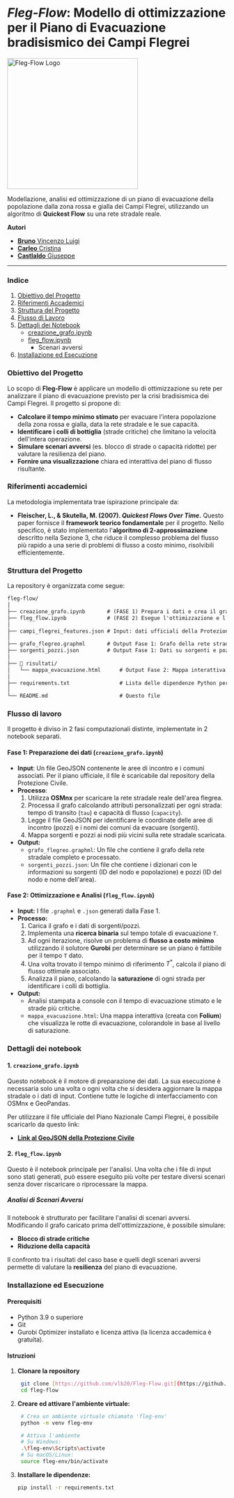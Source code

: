 # *Fleg-Flow*: Modello di ottimizzazione per il Piano di Evacuazione bradisismico dei Campi Flegrei
<img src="https://github.com/user-attachments/assets/751c98e6-170e-4104-9f91-acc6fd844d9e" width="300" alt="Fleg-Flow Logo">


Modellazione, analisi ed ottimizzazione di un piano di evacuazione della popolazione dalla zona rossa e gialla dei Campi Flegrei, utilizzando un algoritmo di **Quickest Flow** su una rete stradale reale.

**Autori**
- [**Bruno** Vincenzo Luigi](https://github.com/vlb20)
- [**Carleo** Cristina](https://github.com/iris-cmd22)
- [**Castlaldo** Giuseppe](https://github.com/Giuleppe09)

---

### Indice
1.  [Obiettivo del Progetto](#obiettivo-del-progetto)
2.  [Riferimenti Accademici](#riferimenti-accademici)
3.  [Struttura del Progetto](#struttura-del-progetto)
4.  [Flusso di Lavoro](#flusso-di-lavoro)
5.  [Dettagli dei Notebook](#dettagli-dei-notebook)
    - [creazione_grafo.ipynb](#1--creazione_grafoipynb)
    - [fleg_flow.ipynb](#2--fleg_flowipynb)
        - Scenari avversi
6.  [Installazione ed Esecuzione](#installazione-ed-esecuzione)

### Obiettivo del Progetto

Lo scopo di **Fleg-Flow** è applicare un modello di ottimizzazione su rete per analizzare il piano di evacuazione previsto per la crisi bradisismica dei Campi Flegrei. Il progetto si propone di:
- **Calcolare il tempo minimo stimato** per evacuare l'intera popolazione della zona rossa e gialla, data la rete stradale e le sue capacità.
- **Identificare i colli di bottiglia** (strade critiche) che limitano la velocità dell'intera operazione.
- **Simulare scenari avversi** (es. blocco di strade o capacità ridotte) per valutare la resilienza del piano.
- **Fornire una visualizzazione** chiara ed interattiva del piano di flusso risultante.

### Riferimenti accademici

La metodologia implementata trae ispirazione principale da:
- **Fleischer, L., & Skutella, M. (2007). *Quickest Flows Over Time*.**
    Questo paper fornisce il **framework teorico fondamentale** per il progetto. Nello specifico, è stato implementato l'**algoritmo di 2-approssimazione** descritto nella Sezione 3, che riduce il complesso problema del flusso più rapido a una serie di problemi di flusso a costo minimo, risolvibili efficientemente.

### Struttura del Progetto

La repository è organizzata come segue:
```txt
fleg-flow/
│
├── creazione_grafo.ipynb       # (FASE 1) Prepara i dati e crea il grafo
├── fleg_flow.ipynb             # (FASE 2) Esegue l'ottimizzazione e l'analisi
│
├── campi_flegrei_features.json # Input: dati ufficiali della Protezione Civile
│
├── grafo_flegreo.graphml       # Output Fase 1: Grafo della rete stradale
├── sorgenti_pozzi.json         # Output Fase 1: Dati su sorgenti e pozzi
│
├── 📂 risultati/
│   └── mappa_evacuazione.html      # Output Fase 2: Mappa interattiva del piano
│
├── requirements.txt                # Lista delle dipendenze Python per pip
│
└── README.md                       # Questo file
```

### Flusso di lavoro

Il progetto è diviso in 2 fasi computazionali distinte, implementate in 2 notebook separati.

#### **Fase 1: Preparazione dei dati (`creazione_grafo.ipynb`)**
- **Input**: Un file GeoJSON contenente le aree di incontro e i comuni associati. Per il piano ufficiale, il file è scaricabile dal repository della Protezione Civile.
- **Processo**:
  1.  Utilizza **OSMnx** per scaricare la rete stradale reale dell'area flegrea.
  2.  Processa il grafo calcolando attributi personalizzati per ogni strada: tempo di transito (`tau`) e capacità di flusso (`capacity`).
  3.  Legge il file GeoJSON per identificare le coordinate delle aree di incontro (pozzi) e i nomi dei comuni da evacuare (sorgenti).
  4.  Mappa sorgenti e pozzi ai nodi più vicini sulla rete stradale scaricata.
- **Output:**
  - `grafo_flegreo.graphml`: Un file che contiene il grafo della rete stradale completo e processato.
  - `sorgenti_pozzi.json`: Un file che contiene i dizionari con le informazioni su sorgenti (ID del nodo e popolazione) e pozzi (ID del nodo e nome dell'area).

#### **Fase 2: Ottimizzazione e Analisi (`fleg_flow.ipynb`)**
- **Input:** I file `.graphml` e `.json` generati dalla Fase 1.
- **Processo:**
  1.  Carica il grafo e i dati di sorgenti/pozzi.
  2.  Implementa una **ricerca binaria** sul tempo totale di evacuazione `T`.
  3.  Ad ogni iterazione, risolve un problema di **flusso a costo minimo** utilizzando il solutore **Gurobi** per determinare se un piano è fattibile per il tempo `T` dato.
  4.  Una volta trovato il tempo minimo di riferimento $T^*$, calcola il piano di flusso ottimale associato.
  5.  Analizza il piano, calcolando la **saturazione** di ogni strada per identificare i colli di bottiglia.
- **Output:**
  - Analisi stampata a console con il tempo di evacuazione stimato e le strade più critiche.
  - `mappa_evacuazione.html`: Una mappa interattiva (creata con **Folium**) che visualizza le rotte di evacuazione, colorandole in base al livello di saturazione.

### Dettagli dei notebook

#### 1. `creazione_grafo.ipynb`
Questo notebook è il motore di preparazione dei dati. La sua esecuzione è necessaria solo una volta o ogni volta che si desidera aggiornare la mappa stradale o i dati di input. Contiene tutte le logiche di interfacciamento con OSMnx e GeoPandas.

Per utilizzare il file ufficiale del Piano Nazionale Campi Flegrei, è possibile scaricarlo da questo link:
-   [**Link al GeoJSON della Protezione Civile**](https://raw.githubusercontent.com/pcm-dpc/DPC-Mappe/master/rischi/Piano%20Nazionale%20Campi%20Flegrei/campi_flegrei_features.json)

#### 2. `fleg_flow.ipynb`
Questo è il notebook principale per l'analisi. Una volta che i file di input sono stati generati, può essere eseguito più volte per testare diversi scenari senza dover riscaricare o riprocessare la mappa.

##### Analisi di Scenari Avversi
Il notebook è strutturato per facilitare l'analisi di scenari avversi. Modificando il grafo caricato prima dell'ottimizzazione, è possibile simulare:
-   **Blocco di strade critiche**
-   **Riduzione della capacità**

Il confronto tra i risultati del caso base e quelli degli scenari avversi permette di valutare la **resilienza** del piano di evacuazione.

### Installazione ed Esecuzione

#### Prerequisiti
-   Python 3.9 o superiore
-   Git
-   Gurobi Optimizer installato e licenza attiva (la licenza accademica è gratuita).

#### Istruzioni
1. **Clonare la repository**
   ```bash
    git clone [https://github.com/vlb20/Fleg-Flow.git](https://github.com/vlb20/Fleg-Flow.git)
    cd fleg-flow
    ```

2. **Creare ed attivare l'ambiente virtuale:**
   ```bash
    # Crea un ambiente virtuale chiamato 'fleg-env'
    python -m venv fleg-env

    # Attiva l'ambiente
    # Su Windows:
    .\fleg-env\Scripts\activate
    # Su macOS/Linux:
    source fleg-env/bin/activate
    ```
3. **Installare le dipendenze:**
   ```bash
   pip install -r requirements.txt
   ```
